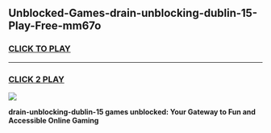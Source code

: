 
## Unblocked-Games-drain-unblocking-dublin-15-Play-Free-mm67o
<h3>
<a href="https://premium76.site?title=drain-unblocking-dublin-15&ref=18A1">CLICK TO PLAY</a></h3>
<hr>

<h3>
<a href="https://premium76.site?title=drain-unblocking-dublin-15&ref=18A1">CLICK 2 PLAY</a>
  
</h3>

<a href="https://premium76.site?title=drain-unblocking-dublin-15&ref=18A1"><img src="https://clearcache.store/games.png"></a>


**drain-unblocking-dublin-15 games unblocked: Your Gateway to Fun and Accessible Online Gaming**
